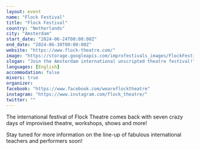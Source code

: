 ```yaml
---
layout: event
name: "Flock Festival"
title: "Flock Festival"
country: "Netherlands"
city: "Amsterdam"
start_date: "2024-06-24T00:00:00Z"
end_date: "2024-06-30T00:00:00Z"
website: "https://www.flock-theatre.com/"
image: "https://storage.googleapis.com/improfestivals_images/FlockFestival-improfestivals-banner%20-%20Gael%20Doorneweerd-Perry.jpg"
slogan: "Join the Amsterdam international unscripted theatre festival!"
languages: [English]
accommodation: false
mixers: true
organizer: 
facebook: "https://www.facebook.com/weareflocktheatre"
instagram: "https://www.instagram.com/flock_theatre/"
twitter: ""
---
```


The international festival of Flock Theatre comes back with seven crazy days of improvised theatre, workshops, shows and more!

Stay tuned for more information on the line-up of fabulous international teachers and performers soon!

